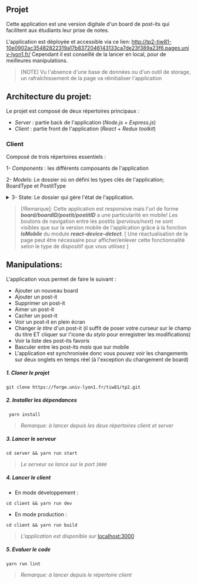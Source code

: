 


## Projet
Cette  application est une version digitale d'un board de post-its qui facilitent aux étudiants leur prise de notes. 

L'application est déployée et accessible via ce lien:
http://tp2-tiw81-10e0902ac35482822319a17b8372046143133ca7de23f389a23f6.pages.univ-lyon1.fr/
Cependant il est conseillé de la lancer en local, pour de meilleures manipulations.
> [NOTE]  Vu l'absence d'une base de données ou d'un outil de storage, un rafraîchissement de la page va réinitialiser l'application



## Architecture du projet:
Le projet est composé de deux répertoires principaux :

  
-   *Server* : partie back de l'application (_Node.js_ + _Express.js_)  
  -   *Client* : partie front de l'application (_React_ + _Redux toolkit_)
### Client 
Composé de trois répertoires essentiels :

1-  *Components* : les différents composants de l'application

2- *Models*: Le dossier où on défini les types clés de l'application; BoardType et PostitType

 

 <details><summary>3- State: Le dossier qui gère l'état de l'application.</summary>


 3.1- Middleware: dedans est défini le middleware qui gère la synchronisation entre multidispositifs

   3.2- Routes: dedans on défini les routes de l'application

   3.3- Slices: dedans on défini les reducers, les actions et l'état initial du state de l'application

   3.4- Store: le store de l'application
</details> 

> [!Remarque]: Cette application est responsive mais l'url de forme ***board/boardID/postit/postitID*** a une particularité en mobile! 
Les boutons de navigation entre les postits (_pervious/next_) ne sont visibles que sur la version mobile de l'application grâce à la fonction ***IsMobile*** du module ***react-device-detect***. 
[ Une réactualisation de la page peut être nécessaire pour afficher/enlever cette fonctionnalité selon le type de dispositif que vous utilisez ]
## Manipulations:
L'application vous permet de faire le suivant :
- Ajouter un nouveau board
- Ajouter un post-it 
- Supprimer un post-it 
- Aimer un post-it
- Cacher un post-it
- Voir un post-it en plein écran
- Changer _le titre_ d'un post-it (il suffit de poser votre curseur sur le champ du titre ET cliquer sur l'icone du *stylo* pour enregistrer les modifications)
- Voir la liste des post-its favoris
- Basculer entre les post-its _mais_ que sur mobile
- L'application est synchronisée donc vous pouvez voir les changements sur deux onglets en temps réel (à l'exception du changement de board)
##### 1. Cloner le projet

~~~~
git clone https://forge.univ-lyon1.fr/tiw81/tp2.git
~~~~
##### 2. Installer les dépendances 
~~~~
 yarn install 
~~~~
> _Remarque: à lancer depuis les deux répertoires _client_ et _server__

##### 3. Lancer le serveur
~~~~
cd server && yarn run start
~~~~

> _Le serveur se lance sur le port `3000`_

##### 4. Lancer le client
-  En mode développement : 
~~~~
cd client && yarn run dev
~~~~
 
-  En mode production : 
~~~~
cd client && yarn run build
~~~~

> _L'application est disponible sur_ [localhost:3000](http://localhost:3000/) 

##### 5.  Evaluer le code 

~~~~
yarn run lint
~~~~

> _Remarque: à lancer depuis le répertoire _client__ 



